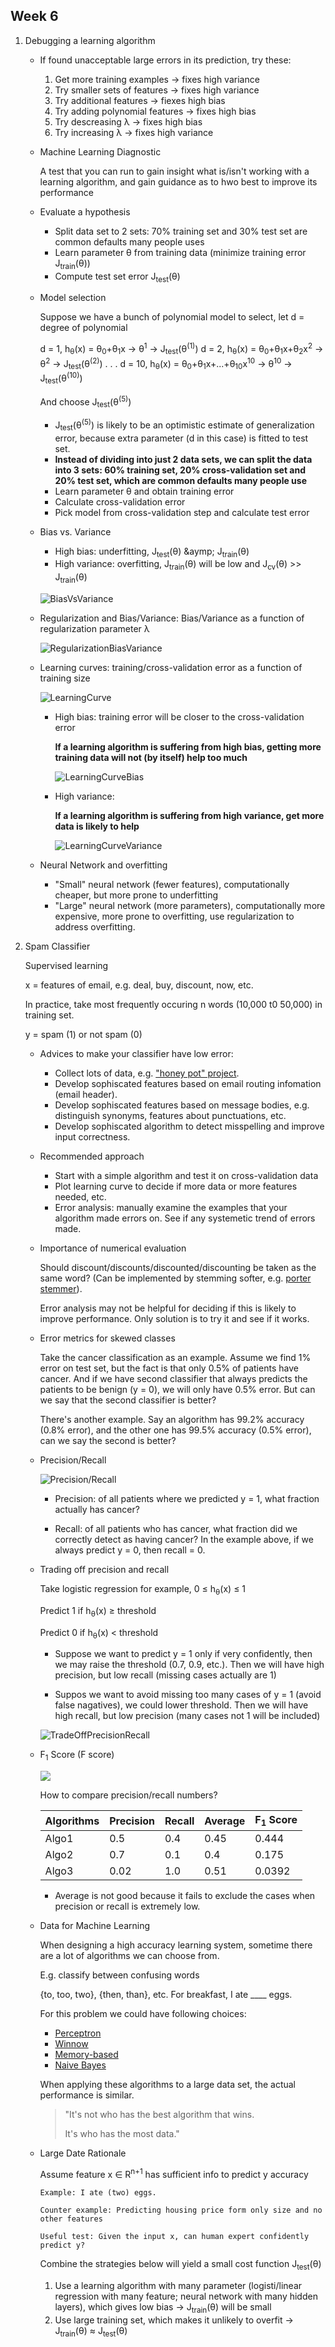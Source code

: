 ## Week 6
1. Debugging a learning algorithm
    * If found unacceptable large errors in its prediction, try these:
        1. Get more training examples &rarr; fixes high variance
        2. Try smaller sets of features &rarr; fixes high variance
        3. Try additional features &rarr; fiexes high bias
        4. Try adding polynomial features &rarr; fixes high bias
        5. Try descreasing &lambda; &rarr; fixes high bias
        6. Try increasing &lambda; &rarr; fixes high variance
    * Machine Learning Diagnostic
        
        A test that you can run to gain insight what is/isn't working with a learning algorithm, and gain guidance as to hwo best to improve its performance
    * Evaluate a hypothesis
        
        * Split data set to 2 sets: 70% training set and 30% test set are common defaults many people uses
        * Learn parameter &theta; from training data (minimize training error J<sub>train</sub>(&theta;))
        * Compute test set error J<sub>test</sub>(&theta;)

    * Model selection

        Suppose we have a bunch of polynomial model to select, let d = degree of polynomial
        
        d = 1, h<sub>&theta;</sub>(x) = &theta;<sub>0</sub>+&theta;<sub>1</sub>x &rarr; &theta;<sup>1</sup> &rarr; J<sub>test</sub>(&theta;<sup>(1)</sup>)
        d = 2, h<sub>&theta;</sub>(x) = &theta;<sub>0</sub>+&theta;<sub>1</sub>x+&theta;<sub>2</sub>x<sup>2</sup> &rarr; &theta;<sup>2</sup> &rarr; J<sub>test</sub>(&theta;<sup>(2)</sup>)
        .
        .
        .
        d = 10, h<sub>&theta;</sub>(x) = &theta;<sub>0</sub>+&theta;<sub>1</sub>x+...+&theta;<sub>10</sub>x<sup>10</sup> &rarr; &theta;<sup>10</sup> &rarr; J<sub>test</sub>(&theta;<sup>(10)</sup>)

        And choose J<sub>test</sub>(&theta;<sup>(5)</sup>)

        * J<sub>test</sub>(&theta;<sup>(5)</sup>) is likely to be an optimistic estimate of generalization error, because extra parameter (d in this case) is fitted to test set.
        * **Instead of dividing into just 2 data sets, we can split the data into 3 sets: 60% training set, 20% cross-validation set and 20% test set, which are common defaults many people use**
        * Learn parameter &theta; and obtain training error
        * Calculate cross-validation error
        * Pick model from cross-validation step and calculate test error

    * Bias vs. Variance
        
        * High bias: underfitting, J<sub>test</sub>(&theta;) &aymp; J<sub>train</sub>(&theta;)
        * High variance: overfitting, J<sub>train</sub>(&theta;) will be low and J<sub>cv</sub>(&theta;) >> J<sub>train</sub>(&theta;)

        ![BiasVsVariance](../images/BiasVsVariance.jpg)

    * Regularization and Bias/Variance: Bias/Variance as a function of regularization parameter &lambda;

        ![RegularizationBiasVariance](../images/RegularizationBiasVariance.jpg)

    * Learning curves: training/cross-validation error as a function of training size
        
        ![LearningCurve](../images/LearningCurve.jpg)
        
        * High bias: training error will be closer to the cross-validation error

            **If a learning algorithm is suffering from high bias, getting more training data will not (by itself) help too much**
            
            ![LearningCurveBias](../images/LearningCurveBias.jpg)

        * High variance:

            **If a learning algorithm is suffering from high variance, get more data is likely to help**

            ![LearningCurveVariance](../images/LearningCurveVariance.jpg)

    * Neural Network and overfitting
        * "Small" neural network (fewer features), computationally cheaper, but more prone to underfitting
        * "Large" neural network (more parameters), computationally more expensive, more prone to overfitting, use regularization to address overfitting.

1. Spam Classifier

    Supervised learning
    
    x = features of email, e.g. deal, buy, discount, now, etc. 
    
    In practice, take most frequently occuring n words (10,000 t0 50,000) in training set.

    y = spam (1) or not spam (0)

    * Advices to make your classifier have low error:
        * Collect lots of data, e.g. ["honey pot" project](https://en.wikipedia.org/wiki/Project_Honey_Pot).
        * Develop sophiscated features based on email routing infomation (email header).
        * Develop sophiscated features based on message bodies, e.g. distinguish synonyms, features about punctuations, etc.
        * Develop sophiscated algorithm to detect misspelling and improve input correctness.
    * Recommended approach
        * Start with a simple algorithm and test it on cross-validation data
        * Plot learning curve to decide if more data or more features needed, etc.
        * Error analysis: manually examine the examples that your algorithm made errors on. See if any systemetic trend of errors made.
    * Importance of numerical evaluation
        
        Should discount/discounts/discounted/discounting be taken as the same word? (Can be implemented by stemming softer, e.g. [porter stemmer](https://tartarus.org/martin/PorterStemmer/)).

        Error analysis may not be helpful for deciding if this is likely to improve performance. Only solution is to try it and see if it works.

    * Error metrics for skewed classes
        
        Take the cancer classification as an example. Assume we find 1% error on test set, but the fact is that only 0.5% of patients have cancer. And if we have second classifier that always predicts the patients to be benign (y = 0), we will only have 0.5% error. But can we say that the second classifier is better?

        There's another example. Say an algorithm has 99.2% accuracy (0.8% error), and the other one has 99.5% accuracy (0.5% error), can we say the second is better?
    
    * Precision/Recall
    
        ![Precision/Recall](../images/Precision_Recall.jpg)
        
        * Precision: of all patients where we predicted y = 1, what fraction actually has cancer?

        * Recall: of all patients who has cancer, what fraction did we correctly detect as having cancer? In the example above, if we always predict y = 0, then recall = 0.

    * Trading off precision and recall
        
        Take logistic regression for example, 0 &le; h<sub>&theta;</sub>(x) &le; 1

        Predict 1 if h<sub>&theta;</sub>(x) &ge; threshold
        
        Predict 0 if h<sub>&theta;</sub>(x) < threshold

        * Suppose we want to predict y = 1 only if very confidently, then we may raise the threshold (0.7, 0.9, etc.). Then we will have high precision, but low recall (missing cases actually are 1)

        * Suppos we want to avoid missing too many cases of y = 1 (avoid false nagatives), we could lower threshold. Then we will have high recall, but low precision (many cases not 1 will be included)

        ![TradeOffPrecisionRecall](../images/TradeOffPrecsionRecall.png)

    * F<sub>1</sub> Score (F score)
        
        <img src="https://latex.codecogs.com/svg.latex?F_1Sore=2\frac{P\cdot{R}}{P+R}"/>
    
        How to compare precision/recall numbers?
        
        Algorithms|Precision|Recall|Average|F<sub>1</sub> Score
        -|-|-|-|-
        Algo1|0.5|0.4|0.45|0.444
        Algo2|0.7|0.1|0.4|0.175
        Algo3|0.02|1.0|0.51|0.0392

        * Average is not good because it fails to exclude the cases when precision or recall is extremely low.        
    * Data for Machine Learning
        
        When designing a high accuracy learning system, sometime there are a lot of algorithms we can choose from.

        E.g. classify between confusing words

        {to, too, two}, {then, than}, etc. For breakfast, I ate ____ eggs.

        For this problem we could have following choices:
        
         * [Perceptron](https://en.wikipedia.org/wiki/Perceptron)
         * [Winnow](https://en.wikipedia.org/wiki/Winnow_(algorithm))
         * [Memory-based](https://en.wikipedia.org/wiki/Instance-based_learning)
         * [Naive Bayes](https://en.wikipedia.org/wiki/Naive_Bayes_classifier)
         
        When applying these algorithms to a large data set, the actual performance is similar.
        
        > "It's not who has the best algorithm that wins. 
        >
        > It's who has the most data."

    * Large Date Rationale
        
        Assume feature x &isin; R<sup>n+1</sup> has sufficient info to predict y accuracy
            
          Example: I ate (two) eggs.

          Counter example: Predicting housing price form only size and no other features

          Useful test: Given the input x, can human expert confidently predict y?
        
        Combine the strategies below will yield a small cost function J<sub>test</sub>(&theta;)
        
         1. Use a learning algorithm with many parameter (logisti/linear regression with many feature; neural network with many hidden layers), which gives low bias &rarr; J<sub>train</sub>(&theta;) will be small
         2. Use large training set, which makes it unlikely to overfit &rarr; J<sub>train</sub>(&theta;) &asymp; J<sub>test</sub>(&theta;)
